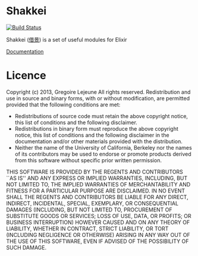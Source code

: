 # Shakkei

[![Build Status](https://travis-ci.org/glejeune/shakkei.png?branch=master)](https://travis-ci.org/glejeune/shakkei)

Shakkei ([借景](http://en.wikipedia.org/wiki/Shakkei)) is a set of useful modules for Elixir

[Documentation](http://glejeune.github.io/shakkei/docs/index.html)

# Licence

Copyright (c) 2013, Gregoire Lejeune
All rights reserved.
Redistribution and use in source and binary forms, with or without
modification, are permitted provided that the following conditions are met:

* Redistributions of source code must retain the above copyright notice, this list of conditions and the following disclaimer.
* Redistributions in binary form must reproduce the above copyright notice, this list of conditions and the following disclaimer in the documentation and/or other materials provided with the distribution.
* Neither the name of the University of California, Berkeley nor the names of its contributors may be used to endorse or promote products derived from this software without specific prior written permission.

THIS SOFTWARE IS PROVIDED BY THE REGENTS AND CONTRIBUTORS ``AS IS'' AND ANY
EXPRESS OR IMPLIED WARRANTIES, INCLUDING, BUT NOT LIMITED TO, THE IMPLIED
WARRANTIES OF MERCHANTABILITY AND FITNESS FOR A PARTICULAR PURPOSE ARE
DISCLAIMED. IN NO EVENT SHALL THE REGENTS AND CONTRIBUTORS BE LIABLE FOR ANY
DIRECT, INDIRECT, INCIDENTAL, SPECIAL, EXEMPLARY, OR CONSEQUENTIAL DAMAGES
(INCLUDING, BUT NOT LIMITED TO, PROCUREMENT OF SUBSTITUTE GOODS OR SERVICES;
LOSS OF USE, DATA, OR PROFITS; OR BUSINESS INTERRUPTION) HOWEVER CAUSED AND
ON ANY THEORY OF LIABILITY, WHETHER IN CONTRACT, STRICT LIABILITY, OR TORT
(INCLUDING NEGLIGENCE OR OTHERWISE) ARISING IN ANY WAY OUT OF THE USE OF THIS
SOFTWARE, EVEN IF ADVISED OF THE POSSIBILITY OF SUCH DAMAGE.

